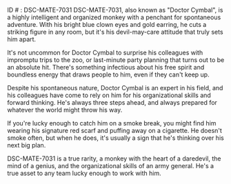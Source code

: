 ID # : DSC-MATE-7031
DSC-MATE-7031, also known as "Doctor Cymbal", is a highly intelligent and organized monkey with a penchant for spontaneous adventure. With his bright blue clown eyes and gold earring, he cuts a striking figure in any room, but it's his devil-may-care attitude that truly sets him apart. 

It's not uncommon for Doctor Cymbal to surprise his colleagues with impromptu trips to the zoo, or last-minute party planning that turns out to be an absolute hit. There's something infectious about his free spirit and boundless energy that draws people to him, even if they can't keep up. 

Despite his spontaneous nature, Doctor Cymbal is an expert in his field, and his colleagues have come to rely on him for his organizational skills and forward thinking. He's always three steps ahead, and always prepared for whatever the world might throw his way. 

If you're lucky enough to catch him on a smoke break, you might find him wearing his signature red scarf and puffing away on a cigarette. He doesn't smoke often, but when he does, it's usually a sign that he's thinking over his next big plan. 

DSC-MATE-7031 is a true rarity, a monkey with the heart of a daredevil, the mind of a genius, and the organizational skills of an army general. He's a true asset to any team lucky enough to work with him.